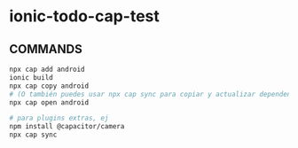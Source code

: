 # ionic-todo-cap-test

## COMMANDS
```bash
npx cap add android
ionic build
npx cap copy android
# (O también puedes usar npx cap sync para copiar y actualizar dependencias.)
npx cap open android

# para plugins extras, ej
npm install @capacitor/camera
npx cap sync
```